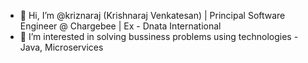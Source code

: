 - 👋 Hi, I’m @kriznaraj (Krishnaraj Venkatesan) | Principal Software Engineer @ Chargebee | Ex - Dnata International
- 👀 I’m interested in solving bussiness problems using technologies - Java, Microservices


<!---
kriznaraj/kriznaraj is a ✨ special ✨ repository because its `README.md` (this file) appears on your GitHub profile.
You can click the Preview link to take a look at your changes.
--->
